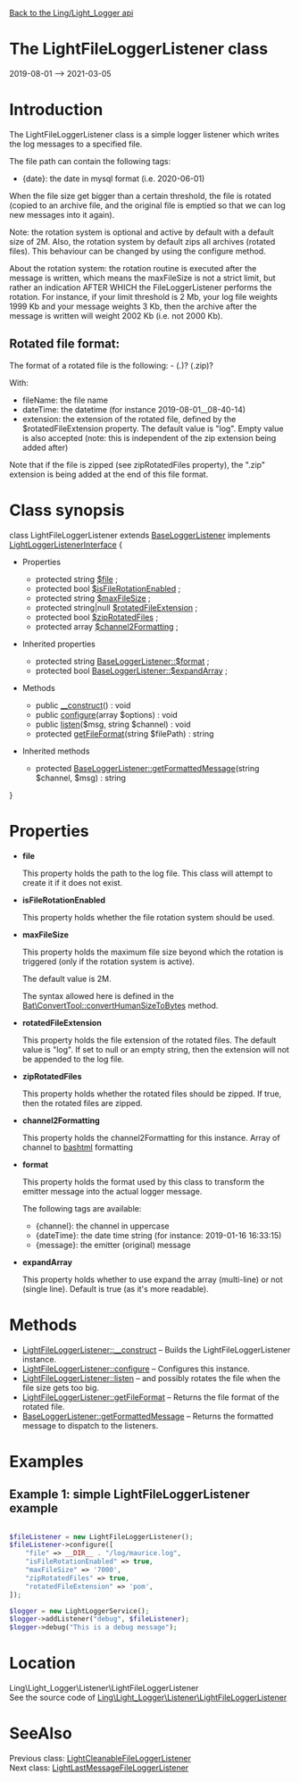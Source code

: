 [Back to the Ling/Light_Logger api](https://github.com/lingtalfi/Light_Logger/blob/master/doc/api/Ling/Light_Logger.md)



The LightFileLoggerListener class
================
2019-08-01 --> 2021-03-05






Introduction
============

The LightFileLoggerListener class is a simple logger listener which writes the log messages to a specified file.


The file path can contain the following tags:

- {date}: the date in mysql format (i.e. 2020-06-01)


When the file size get bigger than a certain threshold, the file is rotated (copied to an archive file,
and the original file is emptied so that we can log new messages into it again).

Note: the rotation system is optional and active by default with a default size of 2M.
Also, the rotation system by default zips all archives (rotated files).
This behaviour can be changed by using the configure method.

About the rotation system:
the rotation routine is executed after the message is written, which means the maxFileSize is not a strict limit,
but rather an indication AFTER WHICH the FileLoggerListener performs the rotation.
For instance, if your limit threshold is 2 Mb, your log file weights 1999 Kb and your message weights 3 Kb,
then the archive after the message is written will weight 2002 Kb (i.e. not 2000 Kb).




Rotated file format:
---------------------

The format of a rotated file is the following:
     <fileName>-<dateTime> (.<extension>)?  (.zip)?

With:
- fileName: the file name
- dateTime: the datetime (for instance 2019-08-01__08-40-14)
- extension: the extension of the rotated file, defined by the $rotatedFileExtension property.
         The default value is "log".
         Empty value is also accepted (note: this is independent of the zip extension being added after)


Note that if the file is zipped (see zipRotatedFiles property),
the ".zip" extension is being added at the end of this file format.



Class synopsis
==============


class <span class="pl-k">LightFileLoggerListener</span> extends [BaseLoggerListener](https://github.com/lingtalfi/Light_Logger/blob/master/doc/api/Ling/Light_Logger/Listener/BaseLoggerListener.md) implements [LightLoggerListenerInterface](https://github.com/lingtalfi/Light_Logger/blob/master/doc/api/Ling/Light_Logger/Listener/LightLoggerListenerInterface.md) {

- Properties
    - protected string [$file](#property-file) ;
    - protected bool [$isFileRotationEnabled](#property-isFileRotationEnabled) ;
    - protected string [$maxFileSize](#property-maxFileSize) ;
    - protected string|null [$rotatedFileExtension](#property-rotatedFileExtension) ;
    - protected bool [$zipRotatedFiles](#property-zipRotatedFiles) ;
    - protected array [$channel2Formatting](#property-channel2Formatting) ;

- Inherited properties
    - protected string [BaseLoggerListener::$format](#property-format) ;
    - protected bool [BaseLoggerListener::$expandArray](#property-expandArray) ;

- Methods
    - public [__construct](https://github.com/lingtalfi/Light_Logger/blob/master/doc/api/Ling/Light_Logger/Listener/LightFileLoggerListener/__construct.md)() : void
    - public [configure](https://github.com/lingtalfi/Light_Logger/blob/master/doc/api/Ling/Light_Logger/Listener/LightFileLoggerListener/configure.md)(array $options) : void
    - public [listen](https://github.com/lingtalfi/Light_Logger/blob/master/doc/api/Ling/Light_Logger/Listener/LightFileLoggerListener/listen.md)($msg, string $channel) : void
    - protected [getFileFormat](https://github.com/lingtalfi/Light_Logger/blob/master/doc/api/Ling/Light_Logger/Listener/LightFileLoggerListener/getFileFormat.md)(string $filePath) : string

- Inherited methods
    - protected [BaseLoggerListener::getFormattedMessage](https://github.com/lingtalfi/Light_Logger/blob/master/doc/api/Ling/Light_Logger/Listener/BaseLoggerListener/getFormattedMessage.md)(string $channel, $msg) : string

}




Properties
=============

- <span id="property-file"><b>file</b></span>

    This property holds the path to the log file.
    This class will attempt to create it if it does not exist.
    
    

- <span id="property-isFileRotationEnabled"><b>isFileRotationEnabled</b></span>

    This property holds whether the file rotation system should be used.
    
    

- <span id="property-maxFileSize"><b>maxFileSize</b></span>

    This property holds the maximum file size beyond which the rotation is triggered (only if the rotation
    system is active).
    
    The default value is 2M.
    
    The syntax allowed here is defined in the [Bat\ConvertTool::convertHumanSizeToBytes](https://github.com/lingtalfi/Bat/blob/master/ConvertTool.md#converthumansizetobytes) method.
    
    

- <span id="property-rotatedFileExtension"><b>rotatedFileExtension</b></span>

    This property holds the file extension of the rotated files.
             The default value is "log".
             If set to null or an empty string, then the extension will not be appended to the log file.
    
    

- <span id="property-zipRotatedFiles"><b>zipRotatedFiles</b></span>

    This property holds whether the rotated files should be zipped.
    If true, then the rotated files are zipped.
    
    

- <span id="property-channel2Formatting"><b>channel2Formatting</b></span>

    This property holds the channel2Formatting for this instance.
    Array of channel to [bashtml](https://github.com/lingtalfi/CliTools/blob/master/doc/pages/bashtml.md) formatting
    
    

- <span id="property-format"><b>format</b></span>

    This property holds the format used by this class to transform the emitter message into the actual logger message.
    
    
    The following tags are available:
    
    - {channel}: the channel in uppercase
    - {dateTime}: the date time string (for instance: 2019-01-16 16:33:15)
    - {message}: the emitter (original) message
    
    

- <span id="property-expandArray"><b>expandArray</b></span>

    This property holds whether to use expand the array (multi-line) or not (single line).
    Default is true (as it's more readable).
    
    



Methods
==============

- [LightFileLoggerListener::__construct](https://github.com/lingtalfi/Light_Logger/blob/master/doc/api/Ling/Light_Logger/Listener/LightFileLoggerListener/__construct.md) &ndash; Builds the LightFileLoggerListener instance.
- [LightFileLoggerListener::configure](https://github.com/lingtalfi/Light_Logger/blob/master/doc/api/Ling/Light_Logger/Listener/LightFileLoggerListener/configure.md) &ndash; Configures this instance.
- [LightFileLoggerListener::listen](https://github.com/lingtalfi/Light_Logger/blob/master/doc/api/Ling/Light_Logger/Listener/LightFileLoggerListener/listen.md) &ndash; and possibly rotates the file when the file size gets too big.
- [LightFileLoggerListener::getFileFormat](https://github.com/lingtalfi/Light_Logger/blob/master/doc/api/Ling/Light_Logger/Listener/LightFileLoggerListener/getFileFormat.md) &ndash; Returns the file format of the rotated file.
- [BaseLoggerListener::getFormattedMessage](https://github.com/lingtalfi/Light_Logger/blob/master/doc/api/Ling/Light_Logger/Listener/BaseLoggerListener/getFormattedMessage.md) &ndash; Returns the formatted message to dispatch to the listeners.


Examples
==========

Example 1: simple LightFileLoggerListener example
--------------


```php

$fileListener = new LightFileLoggerListener();
$fileListener->configure([
    "file" => __DIR__ . "/log/maurice.log",
    "isFileRotationEnabled" => true,
    "maxFileSize" => '7000',
    "zipRotatedFiles" => true,
    "rotatedFileExtension" => 'pom',
]);

$logger = new LightLoggerService();
$logger->addListener("debug", $fileListener);
$logger->debug("This is a debug message");
```





Location
=============
Ling\Light_Logger\Listener\LightFileLoggerListener<br>
See the source code of [Ling\Light_Logger\Listener\LightFileLoggerListener](https://github.com/lingtalfi/Light_Logger/blob/master/Listener/LightFileLoggerListener.php)



SeeAlso
==============
Previous class: [LightCleanableFileLoggerListener](https://github.com/lingtalfi/Light_Logger/blob/master/doc/api/Ling/Light_Logger/Listener/LightCleanableFileLoggerListener.md)<br>Next class: [LightLastMessageFileLoggerListener](https://github.com/lingtalfi/Light_Logger/blob/master/doc/api/Ling/Light_Logger/Listener/LightLastMessageFileLoggerListener.md)<br>
